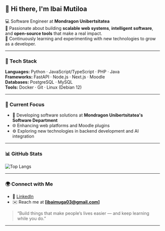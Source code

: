 ## 👋 Hi there, I'm Ibai Mutiloa

💻 Software Engineer at **Mondragon Unibertsitatea**  
🔧 Passionate about building **scalable web systems**, **intelligent software**, and **open-source tools** that make a real impact.  
🌱 Continuously learning and experimenting with new technologies to grow as a developer.

---

### 🧰 Tech Stack
**Languages:** Python · JavaScript/TypeScript · PHP · Java  
**Frameworks:** FastAPI · Node.js · Next.js · Moodle  
**Databases:** PostgreSQL · MySQL  
**Tools:** Docker · Git · Linux (Debian 12)  

---

### 🚀 Current Focus
- 🏫 Developing software solutions at **Mondragon Unibertsitatea's Software Department**
- 🌐 Enhancing web platforms and Moodle plugins
- ⚙️ Exploring new technologies in backend development and AI integration

---

### 📊 GitHub Stats

![Top Langs](https://github-readme-stats.vercel.app/api/top-langs/?username=ibai-mutiloa&langs_count=10&layout=compact&theme=tokyonight)

---

### 🌍 Connect with Me
- 💼 [LinkedIn](https://www.linkedin.com/in/ibai-mutiloa-aliaga-a4266919b/)
- ✉️ Reach me at **[ibaimuga03@gmail.com]**  

> “Build things that make people’s lives easier — and keep learning while you do.”

---
